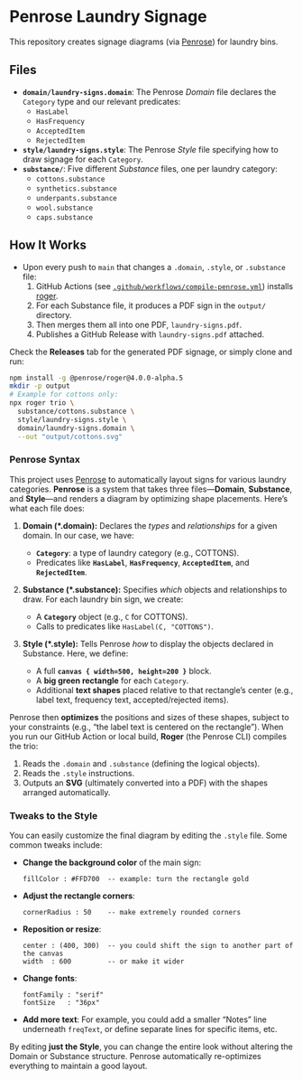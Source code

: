 # Penrose Laundry Signage

This repository creates signage diagrams (via [Penrose](https://penrose.cs.cmu.edu/)) for laundry bins.

## Files

- **`domain/laundry-signs.domain`**: The Penrose _Domain_ file declares the `Category` type and our relevant predicates:
  - `HasLabel`
  - `HasFrequency`
  - `AcceptedItem`
  - `RejectedItem`
- **`style/laundry-signs.style`**: The Penrose _Style_ file specifying how to draw signage for each `Category`.
- **`substance/`**: Five different _Substance_ files, one per laundry category:
  - `cottons.substance`
  - `synthetics.substance`
  - `underpants.substance`
  - `wool.substance`
  - `caps.substance`

## How It Works

- Upon every push to `main` that changes a `.domain`, `.style`, or `.substance` file:
  1. GitHub Actions (see [`.github/workflows/compile-penrose.yml`](.github/workflows/compile-penrose.yml)) installs [roger](https://www.npmjs.com/package/@penrose/roger).
  2. For each Substance file, it produces a PDF sign in the `output/` directory.
  3. Then merges them all into one PDF, `laundry-signs.pdf`.
  4. Publishes a GitHub Release with `laundry-signs.pdf` attached.

Check the **Releases** tab for the generated PDF signage, or simply clone and run:

```bash
npm install -g @penrose/roger@4.0.0-alpha.5
mkdir -p output
# Example for cottons only:
npx roger trio \
  substance/cottons.substance \
  style/laundry-signs.style \
  domain/laundry-signs.domain \
  --out "output/cottons.svg"
```

### Penrose Syntax

This project uses [Penrose](https://penrose.cs.cmu.edu/) to automatically layout signs for various laundry categories. **Penrose** is a system that takes three files—**Domain**, **Substance**, and **Style**—and renders a diagram by optimizing shape placements. Here’s what each file does:

1. **Domain (\*.domain):**
   Declares the _types_ and _relationships_ for a given domain. In our case, we have:
   - **`Category`**: a type of laundry category (e.g., COTTONS).
   - Predicates like **`HasLabel`**, **`HasFrequency`**, **`AcceptedItem`**, and **`RejectedItem`**.

2. **Substance (\*.substance):**
   Specifies _which_ objects and relationships to draw. For each laundry bin sign, we create:
   - A **`Category`** object (e.g., `C` for COTTONS).
   - Calls to predicates like `HasLabel(C, "COTTONS")`.

3. **Style (\*.style):**
   Tells Penrose _how_ to display the objects declared in Substance. Here, we define:
   - A full **`canvas { width=500, height=200 }`** block.
   - A **big green rectangle** for each `Category`.
   - Additional **text shapes** placed relative to that rectangle’s center (e.g., label text, frequency text, accepted/rejected items).

Penrose then **optimizes** the positions and sizes of these shapes, subject to your constraints (e.g., “the label text is centered on the rectangle”). When you run our GitHub Action or local build, **Roger** (the Penrose CLI) compiles the trio:

1. Reads the `.domain` and `.substance` (defining the logical objects).
2. Reads the `.style` instructions.
3. Outputs an **SVG** (ultimately converted into a PDF) with the shapes arranged automatically.

### Tweaks to the Style

You can easily customize the final diagram by editing the `.style` file. Some common tweaks include:

- **Change the background color** of the main sign:
  
  ```styl
  fillColor : #FFD700  -- example: turn the rectangle gold
  ```

- **Adjust the rectangle corners**:
  
  ```styl
  cornerRadius : 50    -- make extremely rounded corners
  ```

- **Reposition or resize**:
  
  ```styl
  center : (400, 300)  -- you could shift the sign to another part of the canvas
  width  : 600         -- or make it wider
  ```

- **Change fonts**:
  
  ```
  fontFamily : "serif"
  fontSize   : "36px"
  ```

- **Add more text**:
  For example, you could add a smaller “Notes” line underneath `freqText`, or define separate lines for specific items, etc.

By editing **just the Style**, you can change the entire look without altering the Domain or Substance structure. Penrose automatically re-optimizes everything to maintain a good layout.
